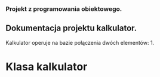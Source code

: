 ### Projekt z programowania obiektowego.
## Dokumentacja projektu kalkulator.
Kalkulator operuje na bazie połączenia dwóch elementów:
1. 
# Klasa kalkulator
